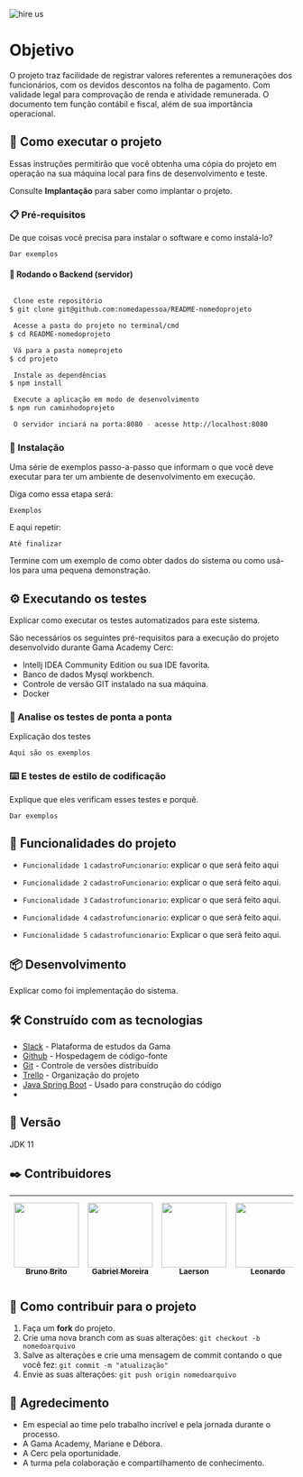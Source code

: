 ![hire us](https://www.softelevation.com/wp-content/uploads/2021/05/Untitled-design-18-2.png)

# Objetivo

O projeto traz facilidade de registrar valores referentes a remunerações dos funcionários, com os devidos descontos na folha de pagamento. Com validade legal para comprovação de renda e atividade remunerada. O documento tem função contábil e fiscal, além de sua importância operacional.

## 🚀  Como executar o projeto

Essas instruções permitirão que você obtenha uma cópia do projeto em operação na sua máquina local para fins de desenvolvimento e teste.

Consulte **Implantação** para saber como implantar o projeto.

### 📋 Pré-requisitos

De que coisas você precisa para instalar o software e como instalá-lo?


```
Dar exemplos
```

#### 🎲 Rodando o Backend (servidor)

```bash

 Clone este repositório
$ git clone git@github.com:nomedapessoa/README-nomedoprojeto

 Acesse a pasta do projeto no terminal/cmd
$ cd README-nomedoprojeto

 Vá para a pasta nomeprojeto
$ cd projeto

 Instale as dependências
$ npm install

 Execute a aplicação em modo de desenvolvimento
$ npm run caminhodoprojeto

 O servidor inciará na porta:8080 - acesse http://localhost:8080 
```

### 🔧 Instalação

Uma série de exemplos passo-a-passo que informam o que você deve executar para ter um ambiente de desenvolvimento em execução.

Diga como essa etapa será:

```
Exemplos
```

E aqui repetir:

```
Até finalizar
```
Termine com um exemplo de como obter dados do sistema ou como usá-los para uma pequena demonstração.


## ⚙️ Executando os testes

Explicar como executar os testes automatizados para este sistema.

São necessários os seguintes pré-requisitos para a execução do projeto desenvolvido durante Gama Academy Cerc:

* Intellj IDEA Community Edition ou sua IDE favorita.
* Banco de dados Mysql workbench.
* Controle de versão GIT instalado na sua máquina.
* Docker

### 🔩 Analise os testes de ponta a ponta

Explicação dos testes

```
Aqui são os exemplos
```

### ⌨️ E testes de estilo de codificação

Explique que eles verificam esses testes e porquê.

```
Dar exemplos
```

## 🔨 Funcionalidades do projeto

- `Funcionalidade 1` `cadastroFuncionario`: explicar o que será feito aqui

- `Funcionalidade 2` `cadastroFuncionario`: explicar o que será feito aqui.
 
- `Funcionalidade 3` `Cadastrofuncionario`: explicar o que será feito aqui.

- `Funcionalidade 4` `cadastrofuncionario`: explicar o que será feito aqui.

- `Funcionalidade 5` `cadastrofuncionario`: Explicar o que será feito aqui. 

## 📦 Desenvolvimento

Explicar como foi implementação do sistema.

## 🛠️ Construído com as tecnologias 

* [Slack](https://img.shields.io/badge/Slack-4A154B?style=for-the-badge&logo=slack&logoColor=white) - Plataforma de estudos da Gama
* [Github](https://img.shields.io/badge/GitHub-100000?style=for-the-badge&logo=github&logoColor=white) - Hospedagem de código-fonte
* [Git](https://img.shields.io/badge/GIT-E44C30?style=for-the-badge&logo=git&logoColor=white) - Controle de versões distribuído
* [Trello](https://img.shields.io/badge/Trello-0052CC?style=for-the-badge&logo=trello&logoColor=white) - Organização do projeto
* [Java Spring Boot](https://img.shields.io/badge/Spring-6DB33F?style=for-the-badge&logo=spring&logoColor=white) - Usado para construção do código
* 

## 📌 Versão

JDK 11

## ✒️  Contribuidores

| [<img src="https://avatars.githubusercontent.com/u/73408388?v=4" width=115><br><sub>Bruno Brito</sub>](hhttps://github.com/brunopbrito31) |  [<img src="https://avatars.githubusercontent.com/u/82125551?v=4" width=115><br><sub>Gabriel Moreira</sub>](https://github.com/Gabriel-kopke-jr) |  [<img src="https://avatars.githubusercontent.com/u/58311661?v=4" width=115><br><sub>Laerson</sub>](https://github.com/laersonjr) |  [<img src="https://avatars.githubusercontent.com/u/53881848?v=4" width=115><br><sub>Leonardo</sub>](https://github.com/LeonardoMeloTI) |  [<img src="https://avatars.githubusercontent.com/u/97760233?v=4" width=115><br><sub>Marcklen Guimarães</sub>](https://github.com/Marcklen) |  [<img src="https://avatars.githubusercontent.com/u/59845047?v=4" width=115><br><sub>Valdeir Camargo</sub>](https://github.com/Camargovf)
| :---: | :---: | :---: | :---: | :---: | :---: |

## 💪 Como contribuir para o projeto

1. Faça um **fork** do projeto.
2. Crie uma nova branch com as suas alterações: `git checkout -b nomedoarquivo`
3. Salve as alterações e crie uma mensagem de commit contando o que você fez: `git commit -m "atualização"`
4. Envie as suas alterações: `git push origin nomedoarquivo`

## 🎁 Agredecimento

* Em especial ao time pelo trabalho incrível e pela jornada durante o processo.
* A Gama Academy, Mariane e Débora.
* A Cerc pela oportunidade.  
* A turma pela colaboração e compartilhamento de conhecimento.

